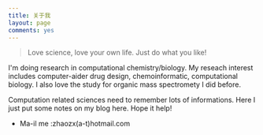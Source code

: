 ```yaml
---
title: 关于我
layout: page
comments: yes
---
```


>Love science, love your own life. Just do what you like!

I'm doing research in computational chemistry/biology. My reseach interest includes computer-aider drug design, chemoinformatic, computational biology. I also love the study for organic mass spectromety I did before.  

Computation related sciences need to remember lots of informations. Here I just put some notes on my blog here. Hope it help!  

* Ma-il me :zhaozx(a-t)hotmail.com      
    
